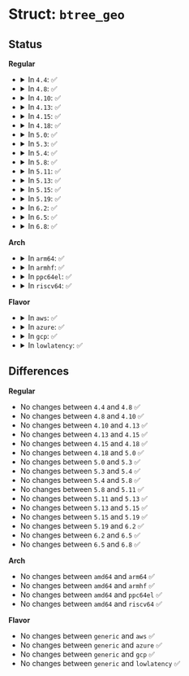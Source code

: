 # Struct: <code>btree_geo</code>

## Status
<b>Regular</b>
<ul>
<li>
<details>
<summary>In <code>4.4</code>: ✅</summary>

```c
struct btree_geo {
    int keylen;
    int no_pairs;
    int no_longs;
};
```
</details>
</li>
<li>
<details>
<summary>In <code>4.8</code>: ✅</summary>

```c
struct btree_geo {
    int keylen;
    int no_pairs;
    int no_longs;
};
```
</details>
</li>
<li>
<details>
<summary>In <code>4.10</code>: ✅</summary>

```c
struct btree_geo {
    int keylen;
    int no_pairs;
    int no_longs;
};
```
</details>
</li>
<li>
<details>
<summary>In <code>4.13</code>: ✅</summary>

```c
struct btree_geo {
    int keylen;
    int no_pairs;
    int no_longs;
};
```
</details>
</li>
<li>
<details>
<summary>In <code>4.15</code>: ✅</summary>

```c
struct btree_geo {
    int keylen;
    int no_pairs;
    int no_longs;
};
```
</details>
</li>
<li>
<details>
<summary>In <code>4.18</code>: ✅</summary>

```c
struct btree_geo {
    int keylen;
    int no_pairs;
    int no_longs;
};
```
</details>
</li>
<li>
<details>
<summary>In <code>5.0</code>: ✅</summary>

```c
struct btree_geo {
    int keylen;
    int no_pairs;
    int no_longs;
};
```
</details>
</li>
<li>
<details>
<summary>In <code>5.3</code>: ✅</summary>

```c
struct btree_geo {
    int keylen;
    int no_pairs;
    int no_longs;
};
```
</details>
</li>
<li>
<details>
<summary>In <code>5.4</code>: ✅</summary>

```c
struct btree_geo {
    int keylen;
    int no_pairs;
    int no_longs;
};
```
</details>
</li>
<li>
<details>
<summary>In <code>5.8</code>: ✅</summary>

```c
struct btree_geo {
    int keylen;
    int no_pairs;
    int no_longs;
};
```
</details>
</li>
<li>
<details>
<summary>In <code>5.11</code>: ✅</summary>

```c
struct btree_geo {
    int keylen;
    int no_pairs;
    int no_longs;
};
```
</details>
</li>
<li>
<details>
<summary>In <code>5.13</code>: ✅</summary>

```c
struct btree_geo {
    int keylen;
    int no_pairs;
    int no_longs;
};
```
</details>
</li>
<li>
<details>
<summary>In <code>5.15</code>: ✅</summary>

```c
struct btree_geo {
    int keylen;
    int no_pairs;
    int no_longs;
};
```
</details>
</li>
<li>
<details>
<summary>In <code>5.19</code>: ✅</summary>

```c
struct btree_geo {
    int keylen;
    int no_pairs;
    int no_longs;
};
```
</details>
</li>
<li>
<details>
<summary>In <code>6.2</code>: ✅</summary>

```c
struct btree_geo {
    int keylen;
    int no_pairs;
    int no_longs;
};
```
</details>
</li>
<li>
<details>
<summary>In <code>6.5</code>: ✅</summary>

```c
struct btree_geo {
    int keylen;
    int no_pairs;
    int no_longs;
};
```
</details>
</li>
<li>
<details>
<summary>In <code>6.8</code>: ✅</summary>

```c
struct btree_geo {
    int keylen;
    int no_pairs;
    int no_longs;
};
```
</details>
</li>
</ul>
<b>Arch</b>
<ul>
<li>
<details>
<summary>In <code>arm64</code>: ✅</summary>

```c
struct btree_geo {
    int keylen;
    int no_pairs;
    int no_longs;
};
```
</details>
</li>
<li>
<details>
<summary>In <code>armhf</code>: ✅</summary>

```c
struct btree_geo {
    int keylen;
    int no_pairs;
    int no_longs;
};
```
</details>
</li>
<li>
<details>
<summary>In <code>ppc64el</code>: ✅</summary>

```c
struct btree_geo {
    int keylen;
    int no_pairs;
    int no_longs;
};
```
</details>
</li>
<li>
<details>
<summary>In <code>riscv64</code>: ✅</summary>

```c
struct btree_geo {
    int keylen;
    int no_pairs;
    int no_longs;
};
```
</details>
</li>
</ul>
<b>Flavor</b>
<ul>
<li>
<details>
<summary>In <code>aws</code>: ✅</summary>

```c
struct btree_geo {
    int keylen;
    int no_pairs;
    int no_longs;
};
```
</details>
</li>
<li>
<details>
<summary>In <code>azure</code>: ✅</summary>

```c
struct btree_geo {
    int keylen;
    int no_pairs;
    int no_longs;
};
```
</details>
</li>
<li>
<details>
<summary>In <code>gcp</code>: ✅</summary>

```c
struct btree_geo {
    int keylen;
    int no_pairs;
    int no_longs;
};
```
</details>
</li>
<li>
<details>
<summary>In <code>lowlatency</code>: ✅</summary>

```c
struct btree_geo {
    int keylen;
    int no_pairs;
    int no_longs;
};
```
</details>
</li>
</ul>

## Differences
<b>Regular</b>
<ul>
<li>
No changes between <code>4.4</code> and <code>4.8</code> ✅
</li>
<li>
No changes between <code>4.8</code> and <code>4.10</code> ✅
</li>
<li>
No changes between <code>4.10</code> and <code>4.13</code> ✅
</li>
<li>
No changes between <code>4.13</code> and <code>4.15</code> ✅
</li>
<li>
No changes between <code>4.15</code> and <code>4.18</code> ✅
</li>
<li>
No changes between <code>4.18</code> and <code>5.0</code> ✅
</li>
<li>
No changes between <code>5.0</code> and <code>5.3</code> ✅
</li>
<li>
No changes between <code>5.3</code> and <code>5.4</code> ✅
</li>
<li>
No changes between <code>5.4</code> and <code>5.8</code> ✅
</li>
<li>
No changes between <code>5.8</code> and <code>5.11</code> ✅
</li>
<li>
No changes between <code>5.11</code> and <code>5.13</code> ✅
</li>
<li>
No changes between <code>5.13</code> and <code>5.15</code> ✅
</li>
<li>
No changes between <code>5.15</code> and <code>5.19</code> ✅
</li>
<li>
No changes between <code>5.19</code> and <code>6.2</code> ✅
</li>
<li>
No changes between <code>6.2</code> and <code>6.5</code> ✅
</li>
<li>
No changes between <code>6.5</code> and <code>6.8</code> ✅
</li>
</ul>
<b>Arch</b>
<ul>
<li>
No changes between <code>amd64</code> and <code>arm64</code> ✅
</li>
<li>
No changes between <code>amd64</code> and <code>armhf</code> ✅
</li>
<li>
No changes between <code>amd64</code> and <code>ppc64el</code> ✅
</li>
<li>
No changes between <code>amd64</code> and <code>riscv64</code> ✅
</li>
</ul>
<b>Flavor</b>
<ul>
<li>
No changes between <code>generic</code> and <code>aws</code> ✅
</li>
<li>
No changes between <code>generic</code> and <code>azure</code> ✅
</li>
<li>
No changes between <code>generic</code> and <code>gcp</code> ✅
</li>
<li>
No changes between <code>generic</code> and <code>lowlatency</code> ✅
</li>
</ul>
